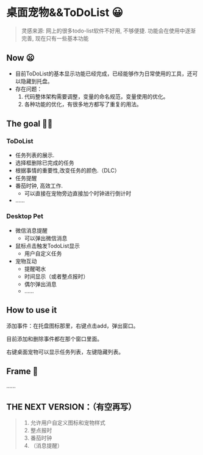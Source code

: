 # 桌面宠物&&ToDoList 😀

> 灵感来源: 网上的很多todo-list软件不好用, 不够便捷.
功能会在使用中逐渐完善, 现在只有一些基本功能

## Now 😦

* 目前ToDoList的基本显示功能已经完成，已经能够作为日常使用的工具，还可以隐藏到托盘。
* 存在问题：
  1. 代码整体架构需要调整，变量的命名规范，变量使用的优化。
  2. 各种功能的优化，有很多地方都写了重复的用法。

## The goal 😶‍🌫️

### ToDoList

* 任务列表的展示.
* 选择框删除已完成的任务
* 根据事情的重要性,改变任务的颜色.（DLC）
* 任务提醒
* 番茄时钟, 高效工作. 
  * 可以直接在宠物旁边直接加个时钟进行倒计时
* ......


### Desktop Pet

* 微信消息提醒
  * 可以弹出微信消息
* 鼠标点击触发TodoList显示
  * 用户自定义任务
* 宠物互动
  * 提醒喝水
  * 时间显示（或者整点报时）
  * 偶尔弹出消息
  * ......



## How to use it

添加事件：在托盘图标那里，右键点击add，弹出窗口。

目前添加和删除事件都在那个窗口里面。

右键桌面宠物可以显示任务列表，左键隐藏列表。



## Frame 💭

......



## THE NEXT VERSION：（有空再写）

> 1.  允许用户自定义图标和宠物样式
> 2. 整点报时
> 3. 番茄时钟
> 4. （消息提醒）